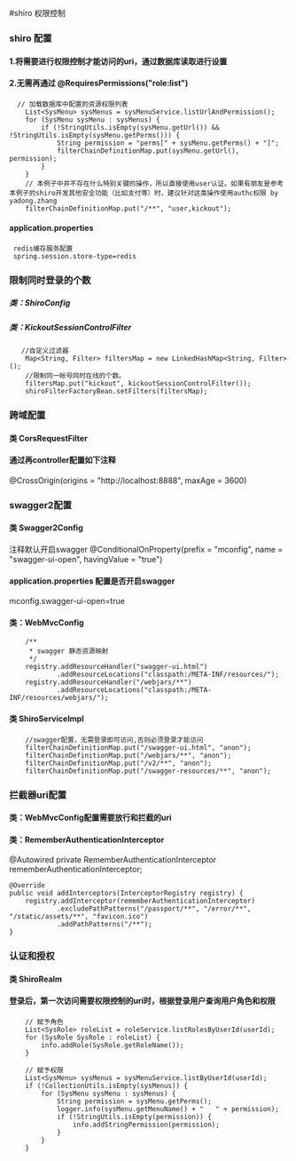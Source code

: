 #shiro 权限控制 

### shiro 配置
#### 1.将需要进行权限控制才能访问的uri，通过数据库读取进行设置
#### 2.无需再通过 @RequiresPermissions("role:list")
      // 加载数据库中配置的资源权限列表
        List<SysMenu> sysMenus = sysMenuService.listUrlAndPermission();
        for (SysMenu sysMenu : sysMenus) {
            if (!StringUtils.isEmpty(sysMenu.getUrl()) && !StringUtils.isEmpty(sysMenu.getPerms())) {
                String permission = "perms[" + sysMenu.getPerms() + "]";
                filterChainDefinitionMap.put(sysMenu.getUrl(), permission);
            }
        }
        // 本例子中并不存在什么特别关键的操作，所以直接使用user认证。如果有朋友是参考本例子的shiro开发其他安全功能（比如支付等）时，建议针对这类操作使用authc权限 by yadong.zhang
        filterChainDefinitionMap.put("/**", "user,kickout");
#### application.properties
     redis缓存服务配置
     spring.session.store-type=redis


### 限制同时登录的个数
##### 类：ShiroConfig
##### 类：KickoutSessionControlFilter
       //自定义过滤器
        Map<String, Filter> filtersMap = new LinkedHashMap<String, Filter>();
        //限制同一帐号同时在线的个数。
        filtersMap.put("kickout", kickoutSessionControlFilter());
        shiroFilterFactoryBean.setFilters(filtersMap);


### 跨域配置
#### 类 CorsRequestFilter
#### 通过再controller配置如下注释
@CrossOrigin(origins = "http://localhost:8888", maxAge = 3600)

### swagger2配置
#### 类 Swagger2Config
注释默认开启swagger
@ConditionalOnProperty(prefix = "mconfig", name = "swagger-ui-open", havingValue = "true")

#### application.properties 配置是否开启swagger
mconfig.swagger-ui-open=true
#### 类：WebMvcConfig
        /**
         * swagger 静态资源映射
         */
        registry.addResourceHandler("swagger-ui.html")
                .addResourceLocations("classpath:/META-INF/resources/");
        registry.addResourceHandler("/webjars/**")
                .addResourceLocations("classpath:/META-INF/resources/webjars/");
#### 类 ShiroServiceImpl
        //swagger配置，无需登录即可访问,否则必须登录才能访问
        filterChainDefinitionMap.put("/swagger-ui.html", "anon");
        filterChainDefinitionMap.put("/webjars/**", "anon");
        filterChainDefinitionMap.put("/v2/**", "anon");
        filterChainDefinitionMap.put("/swagger-resources/**", "anon");

### 拦截器uri配置
#### 类：WebMvcConfig配置需要放行和拦截的uri
#### 类：RememberAuthenticationInterceptor
 @Autowired
    private RememberAuthenticationInterceptor rememberAuthenticationInterceptor;

    @Override
    public void addInterceptors(InterceptorRegistry registry) {
        registry.addInterceptor(rememberAuthenticationInterceptor)
                .excludePathPatterns("/passport/**", "/error/**", "/static/assets/**", "favicon.ico")
                .addPathPatterns("/**");
    }
    
    
### 认证和授权
#### 类 ShiroRealm
#### 登录后，第一次访问需要权限控制的uri时，根据登录用户查询用户角色和权限
        // 赋予角色
        List<SysRole> roleList = roleService.listRolesByUserId(userId);
        for (SysRole SysRole : roleList) {
            info.addRole(SysRole.getRoleName());
        }

        // 赋予权限
        List<SysMenu> sysMenus = sysMenuService.listByUserId(userId);
        if (!CollectionUtils.isEmpty(sysMenus)) {
            for (SysMenu sysMenu : sysMenus) {
                String permission = sysMenu.getPerms();
                logger.info(sysMenu.getMenuName() + "   " + permission);
                if (!StringUtils.isEmpty(permission)) {
                    info.addStringPermission(permission);
                }
            }
        }    